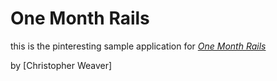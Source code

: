 # One Month Rails

this is the pinteresting sample application for 
[*One Month Rails*](http://onemonthrails.com)

by [Christopher Weaver]

